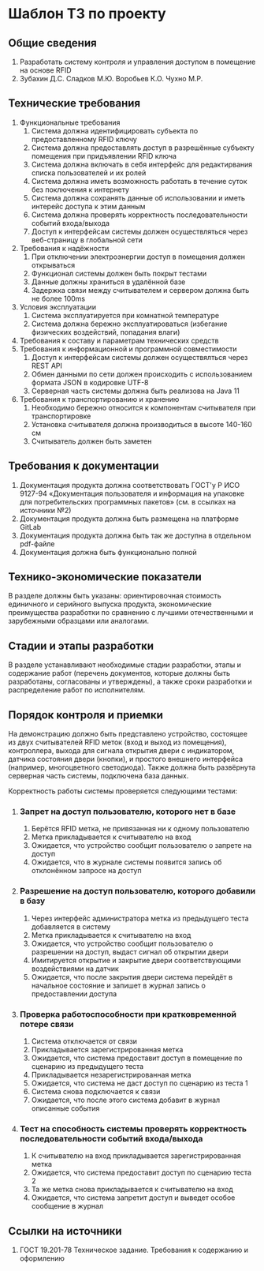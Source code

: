 # Шаблон ТЗ по проекту

## Общие сведения

1. Разработать систему контроля и управления доступом в помещение на основе RFID
2. Зубахин Д.С. Сладков М.Ю. Воробьев К.О. Чухно М.Р.

## Технические требования

1. Функциональные требования
    1. Система должна идентифицировать субъекта по предоставленному RFID ключу
    2. Система должна предоставлять доступ в разрешённые субъекту помещения при придъявлении RFID ключа
    3. Система должна включать в себя интерфейс для редактирвания списка пользователей и их ролей
    4. Система должна иметь возможность работать в течение суток без поключения к интернету
    5. Система должна сохранять данные об использовании и иметь интерейс доступа к этим данным
    6. Система должна проверять корректность последовательности событий входа/выхода
    7. Доступ к интерфейсам системы должен осуществляться через веб-страницу в глобальной сети
2. Требования к надёжности
    1. При отключении электроэнергии доступ в помещения должен открываться
    2. Функционал системы должен быть покрыт тестами
    3. Данные должны храниться в удалённой базе
    4. Задержка связи между считывателем и сервером должна быть не более 100ms
3. Условия эксплуатации
    1. Система эксплуатируется при комнатной температуре
    2. Система должна бережно эксплуатироваться (избегание физических воздействий, попадания влаги)
4. Требования к составу и параметрам технических средств
5. Требования к информационной и программной совместимости
    1. Доступ к интерфейсам системы должен осуществялться через REST API
    2. Обмен данными по сети должен происходить с использованием формата JSON в кодировке UTF-8
    3. Серверная часть системы должна быть реализова на Java 11
6. Требования к транспортированию и хранению
    1. Необходимо бережно относится к компонентам считывателя при транспортировке
    2. Установка считывателя должна производиться в высоте 140-160 см
    3. Считыватель должен быть заметен

## Требования к документации

   1. Документация продукта должна соответствовать ГОСТ'у Р ИСО 9127-94 «Документация пользователя и информация на упаковке для потребительских программных пакетов» (см. в ссылках на источники №2)
   2. Документация продукта должна быть размещена на платформе GitLab
   3. Документация продукта должна быть так же доступна в отдельном pdf-файле
   4. Документация должна быть функционально полной

## Технико-экономические показатели

В разделе должны быть указаны: ориентировочная стоимость единичного и серийного выпуска продукта, экономические
преимущества разработки по сравнению с лучшими отечественными и зарубежными образцами или аналогами.

## Cтадии и этапы разработки

В разделе устанавливают необходимые стадии разработки, этапы и содержание работ (перечень документов, которые должны
быть разработаны, согласованы и утверждены), а также сроки разработки и распределение работ по исполнителям.

## Порядок контроля и приемки
На демонстрацию должно быть представлено устройство, состоящее из двух считывателей RFID меток (вход и выход из помещения), контроллера, выхода для сигнала открытия двери с индикатором, датчика состояния двери (кнопки), и простого внешнего интерфейса (например, многоцветного светодиода). Также должна быть развёрнута серверная часть системы, подключена база данных. 

Корректность работы системы проверяется следующими тестами:

1. ### Запрет на доступ пользователю, которого нет в базе
    1. Берётся RFID метка, не привязанная ни к одному пользователю
    2. Метка прикладывается к считывателю на вход
    3. Ожидается, что устройство сообщит пользователю о запрете на доступ
    4. Ожидается, что в журнале системы появится запись об отклонённом запросе на доступ
1. ### Разрешение на доступ пользователю, которого добавили в базу
    1. Через интерфейс администратора метка из предыдущего теста добавляется в систему
    2. Метка прикладывается к считывателю на вход
    3. Ожидается, что устройство сообщит пользователю о разрешении на доступ, выдаст сигнал об открытии двери
    4. Имитируется открытие и закрытие двери соответствующими воздействиями на датчик
    5. Ожидается, что после закрытия двери система перейдёт в начальное состояние и запишет в журнал запись о предоставлении доступа
1. ### Проверка работоспособности при кратковременной потере связи
    1. Система отключается от связи
    2. Прикладывается зарегистрированная метка
    3. Ожидается, что система предоставит доступ в помещение по сценарию из предыдущего теста
    4. Прикладывается незарегистрированная метка
    5. Ожидается, что система не даст доступ по сценарию из теста 1
    6. Система снова подключается к связи
    7. Ожидается, что после этого система добавит в журнал описанные события
1. ### Тест на способность системы проверять корректность последовательности событий входа/выхода
    1. К считывателю на вход прикладывается зарегистрированная метка
    2. Ожидается, что система предоставит доступ по сценарию теста 2
    3. Та же метка снова прикладывается к считывателю на вход
    4. Ожидается, что система запретит доступ и выведет особое сообщение в журнал

## Ссылки на источники

1. ГОСТ 19.201-78 Техническое задание. Требования к содержанию и оформлению
